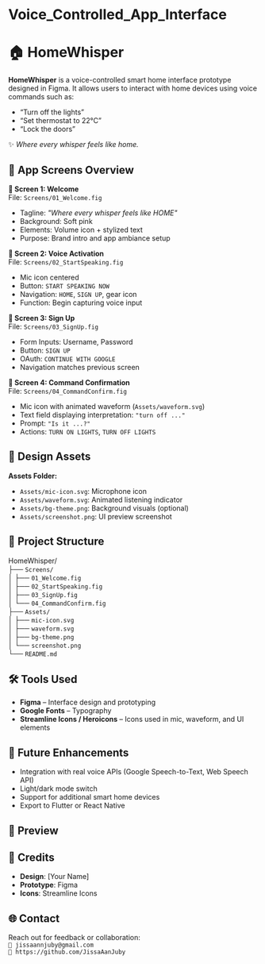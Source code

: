 # Voice_Controlled_App_Interface

# 🏠 HomeWhisper

**HomeWhisper** is a voice-controlled smart home interface prototype designed in Figma. It allows users to interact with home devices using voice commands such as:

- “Turn off the lights”
- “Set thermostat to 22°C”
- “Lock the doors”

✨ *Where every whisper feels like home.*

## 📱 App Screens Overview

**📌 Screen 1: Welcome**  
File: `Screens/01_Welcome.fig`  
- Tagline: *"Where every whisper feels like HOME"*
- Background: Soft pink
- Elements: Volume icon + stylized text
- Purpose: Brand intro and app ambiance setup

**📌 Screen 2: Voice Activation**  
File: `Screens/02_StartSpeaking.fig`  
- Mic icon centered
- Button: `START SPEAKING NOW`
- Navigation: `HOME`, `SIGN UP`, gear icon
- Function: Begin capturing voice input

**📌 Screen 3: Sign Up**  
File: `Screens/03_SignUp.fig`  
- Form Inputs: Username, Password
- Button: `SIGN UP`
- OAuth: `CONTINUE WITH GOOGLE`
- Navigation matches previous screen

**📌 Screen 4: Command Confirmation**  
File: `Screens/04_CommandConfirm.fig`  
- Mic icon with animated waveform (`Assets/waveform.svg`)
- Text field displaying interpretation: `"turn off ..."`
- Prompt: `"Is it ...?"`
- Actions: `TURN ON LIGHTS`, `TURN OFF LIGHTS`

## 🎨 Design Assets

**Assets Folder:**  
- `Assets/mic-icon.svg`: Microphone icon  
- `Assets/waveform.svg`: Animated listening indicator  
- `Assets/bg-theme.png`: Background visuals (optional)  
- `Assets/screenshot.png`: UI preview screenshot

## 📁 Project Structure

HomeWhisper/  
├── `Screens/`  
│   ├── `01_Welcome.fig`  
│   ├── `02_StartSpeaking.fig`  
│   ├── `03_SignUp.fig`  
│   └── `04_CommandConfirm.fig`  
├── `Assets/`  
│   ├── `mic-icon.svg`  
│   ├── `waveform.svg`  
│   ├── `bg-theme.png`  
│   └── `screenshot.png`  
└── `README.md`

## 🛠️ Tools Used

- **Figma** – Interface design and prototyping  
- **Google Fonts** – Typography  
- **Streamline Icons / Heroicons** – Icons used in mic, waveform, and UI elements  

## 🚀 Future Enhancements

- Integration with real voice APIs (Google Speech-to-Text, Web Speech API)  
- Light/dark mode switch  
- Support for additional smart home devices  
- Export to Flutter or React Native

## 📸 Preview


## 🙌 Credits

- **Design**: [Your Name]  
- **Prototype**: Figma  
- **Icons**: Streamline Icons

## 🌐 Contact

Reach out for feedback or collaboration:  
`📧 jissaannjuby@gmail.com`  
`🔗 https://github.com/JissaAanJuby`


